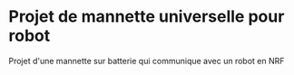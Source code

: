 
#  Projet de mannette universelle pour robot

Projet d'une mannette sur batterie qui communique avec un robot en NRF
